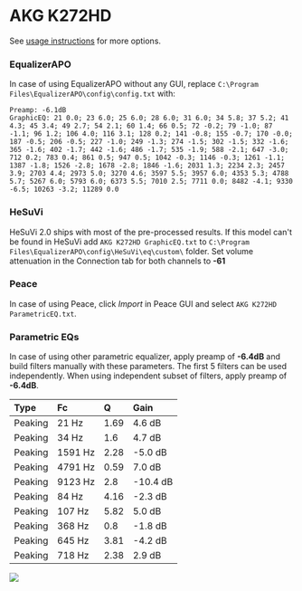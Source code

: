 # AKG K272HD
See [usage instructions](https://github.com/jaakkopasanen/AutoEq#usage) for more options.

### EqualizerAPO
In case of using EqualizerAPO without any GUI, replace `C:\Program Files\EqualizerAPO\config\config.txt`
with:
```
Preamp: -6.1dB
GraphicEQ: 21 0.0; 23 6.0; 25 6.0; 28 6.0; 31 6.0; 34 5.8; 37 5.2; 41 4.3; 45 3.4; 49 2.7; 54 2.1; 60 1.4; 66 0.5; 72 -0.2; 79 -1.0; 87 -1.1; 96 1.2; 106 4.0; 116 3.1; 128 0.2; 141 -0.8; 155 -0.7; 170 -0.0; 187 -0.5; 206 -0.5; 227 -1.0; 249 -1.3; 274 -1.5; 302 -1.5; 332 -1.6; 365 -1.6; 402 -1.7; 442 -1.6; 486 -1.7; 535 -1.9; 588 -2.1; 647 -3.0; 712 0.2; 783 0.4; 861 0.5; 947 0.5; 1042 -0.3; 1146 -0.3; 1261 -1.1; 1387 -1.8; 1526 -2.8; 1678 -2.8; 1846 -1.6; 2031 1.3; 2234 2.3; 2457 3.9; 2703 4.4; 2973 5.0; 3270 4.6; 3597 5.5; 3957 6.0; 4353 5.3; 4788 5.7; 5267 6.0; 5793 6.0; 6373 5.5; 7010 2.5; 7711 0.0; 8482 -4.1; 9330 -6.5; 10263 -3.2; 11289 0.0
```

### HeSuVi
HeSuVi 2.0 ships with most of the pre-processed results. If this model can't be found in HeSuVi add
`AKG K272HD GraphicEQ.txt` to `C:\Program Files\EqualizerAPO\config\HeSuVi\eq\custom\` folder.
Set volume attenuation in the Connection tab for both channels to **-61**

### Peace
In case of using Peace, click *Import* in Peace GUI and select `AKG K272HD ParametricEQ.txt`.

### Parametric EQs
In case of using other parametric equalizer, apply preamp of **-6.4dB** and build filters manually
with these parameters. The first 5 filters can be used independently.
When using independent subset of filters, apply preamp of **-6.4dB**.

| Type    | Fc      |    Q | Gain     |
|:--------|:--------|:-----|:---------|
| Peaking | 21 Hz   | 1.69 | 4.6 dB   |
| Peaking | 34 Hz   | 1.6  | 4.7 dB   |
| Peaking | 1591 Hz | 2.28 | -5.0 dB  |
| Peaking | 4791 Hz | 0.59 | 7.0 dB   |
| Peaking | 9123 Hz | 2.8  | -10.4 dB |
| Peaking | 84 Hz   | 4.16 | -2.3 dB  |
| Peaking | 107 Hz  | 5.82 | 5.0 dB   |
| Peaking | 368 Hz  | 0.8  | -1.8 dB  |
| Peaking | 645 Hz  | 3.81 | -4.2 dB  |
| Peaking | 718 Hz  | 2.38 | 2.9 dB   |

![](https://raw.githubusercontent.com/jaakkopasanen/AutoEq/master/results/innerfidelity/sbaf-serious/AKG%20K272HD/AKG%20K272HD.png)